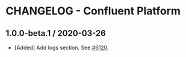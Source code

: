 # CHANGELOG - Confluent Platform

## 1.0.0-beta.1 / 2020-03-26

* [Added] Add logs section. See [#6120](https://github.com/DataDog/integrations-core/pull/6120).

